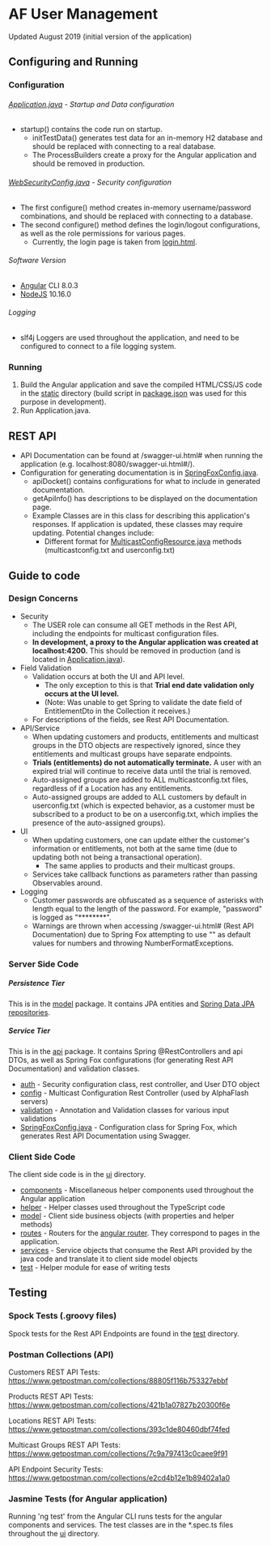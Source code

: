 # AF User Management
Updated August 2019 (initial version of the application)
## Configuring and Running

### Configuration

###### [Application.java](src/main/java/com/mni/Application.java) - Startup and Data configuration
* startup() contains the code run on startup.
    * initTestData() generates test data for an 
    in-memory H2 database and should be
    replaced with connecting to a real database.
    * The ProcessBuilders create a proxy for the Angular application
    and should be removed in production.
    
###### [WebSecurityConfig.java](src/main/java/com/mni/api/auth/WebSecurityConfig.java) - Security configuration
* The first configure() method creates in-memory
username/password combinations, and should be replaced
with connecting to a database.
* The second configure() method defines the login/logout
configurations, as well as the role permissions for
various pages.
    * Currently, the login page is taken from
    [login.html](src/main/resources/static/login.html).

###### Software Version
* [Angular](https://cli.angular.io/) CLI 8.0.3
* [NodeJS](https://nodejs.org/en/) 10.16.0

###### Logging
* slf4j Loggers are used throughout the application, and
need to be configured to connect to a file logging system.

### Running
1. Build the Angular application and save the compiled HTML/CSS/JS code in 
the [static](src/main/resources/static) directory 
(build script in [package.json](ui/package.json)
was used for this purpose in development).
2. Run Application.java.

## REST API

* API Documentation can be found at /swagger-ui.html#
when running the application (e.g. 
localhost:8080/swagger-ui.html#/).
* Configuration for generating documentation is in
[SpringFoxConfig.java](src/main/java/com/mni/api/SpringFoxConfig.java).
    * apiDocket() contains configurations for what
    to include in generated documentation.
    * getApiInfo() has descriptions to be displayed
    on the documentation page.
    * Example Classes are in this
    class for describing this application's
    responses. If application is updated, these classes may
    require updating. Potential changes include:
        * Different format for [MulticastConfigResource.java](src/main/java/com/mni/api/config/MulticastConfigResource.java)
        methods (multicastconfig.txt and userconfig.txt)

## Guide to code

### Design Concerns
* Security
    * The USER role can consume all GET methods in the Rest API, including the endpoints
    for multicast configuration files.
    * <b>In development, a proxy to the Angular application was created at localhost:4200.</b>
    This should be removed in production (and is located in 
    [Application.java](src/main/java/com/mni/Application.java)).
* Field Validation
    * Validation occurs at both the UI and API level.
        * The only exception to this is that <b>Trial end date validation only occurs at the UI level.</b>
        * (Note: Was unable to get Spring to validate the date field of EntitlementDto in the Collection it receives.)
    * For descriptions of the fields, see Rest API Documentation.
* API/Service
    * When updating customers and products, entitlements and multicast groups in the DTO
    objects are respectively ignored, since they entitlements and multicast groups have
    separate endpoints.
    * <b>Trials (entitlements) do not automatically terminate.</b> A user with an expired trial will 
    continue to receive data until the trial is removed.
    * Auto-assigned groups are added to ALL multicastconfig.txt files, regardless of if a Location has
    any entitlements.
    * Auto-assigned groups are added to ALL customers by default in userconfig.txt (which is expected behavior,
    as a customer must be subscribed to a product to be on a userconfig.txt, which implies the presence of the
    auto-assigned groups).
* UI
    * When updating customers, one can update either the customer's information or entitlements,
    not both at the same time (due to updating both not being a transactional operation).
        * The same applies to products and their multicast groups.
    * Services take callback functions as parameters rather than passing Observables around.
* Logging
    * Customer passwords are obfuscated as a sequence of asterisks with length equal to the length
    of the password. For example, "password" is logged as "********".
    * Warnings are thrown when accessing /swagger-ui.html# (Rest API Documentation) due to
    Spring Fox attempting to use "" as default values for numbers and throwing NumberFormatExceptions.

### Server Side Code

##### Persistence Tier

This is in the [model](src/main/java/com/mni/model) package. It contains JPA entities and 
[Spring Data JPA repositories](https://www.baeldung.com/the-persistence-layer-with-spring-data-jpa).
 
##### Service Tier

This is in the [api](src/main/java/com/mni/api) package. It contains Spring @RestControllers and api DTOs,
as well as Spring Fox configurations (for generating Rest API Documentation) and validation classes.

* [auth](src/main/java/com/mni/api/auth) - Security configuration class, rest controller, and User 
DTO object
* [config](src/main/java/com/mni/api/config) - Multicast Configuration Rest Controller
(used by AlphaFlash servers)
* [validation](src/main/java/com/mni/api/validation) - Annotation and Validation classes for 
various input validations
* [SpringFoxConfig.java](src/main/java/com/mni/api/SpringFoxConfig.java) - Configuration
class for Spring Fox, which generates Rest API Documentation using Swagger.

### Client Side Code

The client side code is in the [ui](ui/src/app) directory.

* [components](ui/src/app/components) - Miscellaneous helper components used throughout the
Angular application
* [helper](ui/src/app/helper) - Helper classes used throughout the TypeScript code
* [model](ui/src/app/model) - Client side business objects (with properties and helper methods)
* [routes](ui/src/app/routes) - Routers for the [angular router](https://angular.io/guide/router). They
correspond to pages in the application.
* [services](ui/src/app/services) - Service objects that consume the Rest API provided by the java code and translate it to client side model objects
* [test](ui/src/app/test) - Helper module for ease of writing tests

## Testing

### Spock Tests (.groovy files)

Spock tests for the Rest API Endpoints are found in the [test](src/test) directory.

### Postman Collections (API)

Customers REST API Tests:
https://www.getpostman.com/collections/88805f116b753327ebbf

Products REST API Tests:
https://www.getpostman.com/collections/421b1a07827b20300f6e

Locations REST API Tests:
https://www.getpostman.com/collections/393c1de80460dbf74fed

Multicast Groups REST API Tests:
https://www.getpostman.com/collections/7c9a797413c0caee9f91

API Endpoint Security Tests:
https://www.getpostman.com/collections/e2cd4b12e1b89402a1a0

### Jasmine Tests (for Angular application)

Running 'ng test' from the Angular CLI runs tests for the
angular components and services. The test classes are in the 
*.spec.ts files throughout the [ui](ui/src/app) directory.